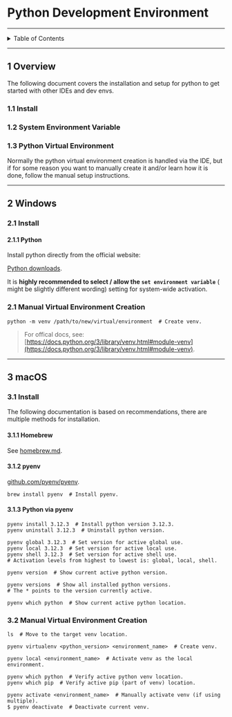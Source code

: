 # Python Development Environment

---

<details markdown="1">
  <summary>Table of Contents</summary>

- [1 Overview](#1-overview)
    - [1.1 Install](#11-install)
    - [1.2 System Environment Variable](#12-system-environment-variable)
    - [1.3 Python Virtual Environment](#13-python-virtual-environment)
- [2 Windows](#2-windows)
    - [2.1 Install](#21-install)
        - [2.1.1 Python](#211-python)
    - [2.1 Manual Virtual Environment Creation](#2)
- [3 macOS](#3-macos)
    - [3.1 Install](#31-install)
        - [3.1.1 Homebrew](#311-homebrew)
        - [3.1.2 pyenv](#312-pyenv)
        - [3.1.3 Python via pyenv](#313-python-via-pyenv)
    - [3.2 Manual Virtual Environment Creation](#32-manual-virtual-environment-creation)

</details>

---

## 1 Overview

The following document covers the installation and setup for python to get
started with other IDEs and dev envs.

### 1.1 Install

### 1.2 System Environment Variable

### 1.3 Python Virtual Environment

Normally the python virtual environment creation is handled via the IDE, but if
for some reason you want to manually create it and/or learn how it is done,
follow the manual setup instructions.

---

## 2 Windows

### 2.1 Install

#### 2.1.1 Python

Install python directly from the official website:

[Python downloads](https://www.python.org/downloads/).

It is **highly recommended to select / allow the `set environment variable`** (
might be slightly different wording) setting for system-wide activation.

### 2.1 Manual Virtual Environment Creation

```shell
python -m venv /path/to/new/virtual/environment  # Create venv.
```

> For offical docs, see:
> [https://docs.python.org/3/library/venv.html#module-venv](https://docs.python.org/3/library/venv.html#module-venv).

---

## 3 macOS

### 3.1 Install

The following documentation is based on recommendations, there are multiple
methods for installation.

#### 3.1.1 Homebrew

See [homebrew.md](homebrew.md).

#### 3.1.2 pyenv

[github.com/pyenv/pyenv](https://github.com/pyenv/pyenv).

```shell
brew install pyenv  # Install pyenv.
```

#### 3.1.3 Python via pyenv

```shell
pyenv install 3.12.3  # Install python version 3.12.3.
pyenv uninstall 3.12.3  # Uninstall python version.

pyenv global 3.12.3  # Set version for active global use.
pyenv local 3.12.3  # Set version for active local use.
pyenv shell 3.12.3  # Set version for active shell use.
# Activation levels from highest to lowest is: global, local, shell.

pyenv version  # Show current active python version.

pyenv versions  # Show all installed python versions.
# The * points to the version currently active.

pyenv which python  # Show current active python location.
```

### 3.2 Manual Virtual Environment Creation

```shell
ls  # Move to the target venv location.

pyenv virtualenv <python_version> <environment_name>  # Create venv.

pyenv local <environment_name>  # Activate venv as the local environment.

pyenv which python  # Verify active python venv location.
pyenv which pip  # Verify active pip (part of venv) location.

pyenv activate <environment_name>  # Manually activate venv (if using multiple).
$ pyenv deactivate  # Deactivate current venv.
```
